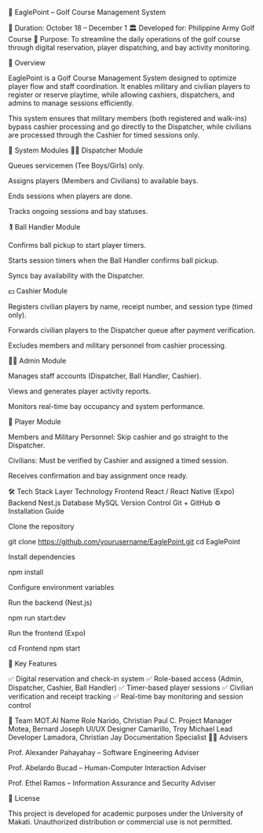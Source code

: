 🦅 EaglePoint – Golf Course Management System

📅 Duration: October 18 – December 1
🏛️ Developed for: Philippine Army Golf Course
🎯 Purpose: To streamline the daily operations of the golf course through digital reservation, player dispatching, and bay activity monitoring.

📖 Overview

EaglePoint is a Golf Course Management System designed to optimize player flow and staff coordination.
It enables military and civilian players to register or reserve playtime, while allowing cashiers, dispatchers, and admins to manage sessions efficiently.

This system ensures that military members (both registered and walk-ins) bypass cashier processing and go directly to the Dispatcher,
while civilians are processed through the Cashier for timed sessions only.

📱 System Modules
🧑‍✈️ Dispatcher Module

Queues servicemen (Tee Boys/Girls) only.

Assigns players (Members and Civilians) to available bays.

Ends sessions when players are done.

Tracks ongoing sessions and bay statuses.

🏌️ Ball Handler Module

Confirms ball pickup to start player timers.

Starts session timers when the Ball Handler confirms ball pickup.

Syncs bay availability with the Dispatcher.

💵 Cashier Module

Registers civilian players by name, receipt number, and session type (timed only).

Forwards civilian players to the Dispatcher queue after payment verification.

Excludes members and military personnel from cashier processing.

👨‍💼 Admin Module

Manages staff accounts (Dispatcher, Ball Handler, Cashier).

Views and generates player activity reports.

Monitors real-time bay occupancy and system performance.

👥 Player Module

Members and Military Personnel: Skip cashier and go straight to the Dispatcher.

Civilians: Must be verified by Cashier and assigned a timed session.

Receives confirmation and bay assignment once ready.

🛠️ Tech Stack
Layer	Technology
Frontend	React / React Native (Expo)
Backend	Nest.js
Database	MySQL
Version Control	Git + GitHub
⚙️ Installation Guide

Clone the repository

git clone https://github.com/yourusername/EaglePoint.git
cd EaglePoint


Install dependencies

npm install


Configure environment variables


Run the backend (Nest.js)

npm run start:dev


Run the frontend (Expo)

cd Frontend
npm start

🧩 Key Features

✅ Digital reservation and check-in system
✅ Role-based access (Admin, Dispatcher, Cashier, Ball Handler)
✅ Timer-based player sessions
✅ Civilian verification and receipt tracking
✅ Real-time bay monitoring and session control

👥 Team MOT.AI
Name	Role
Narido, Christian Paul C.	Project Manager
Motea, Bernard Joseph	UI/UX Designer
Camarillo, Troy Michael	Lead Developer
Lamadora, Christian Jay	Documentation Specialist
🧑‍🏫 Advisers

Prof. Alexander Pahayahay – Software Engineering Adviser

Prof. Abelardo Bucad – Human-Computer Interaction Adviser

Prof. Ethel Ramos – Information Assurance and Security Adviser

🪪 License

This project is developed for academic purposes under the University of Makati.
Unauthorized distribution or commercial use is not permitted.
